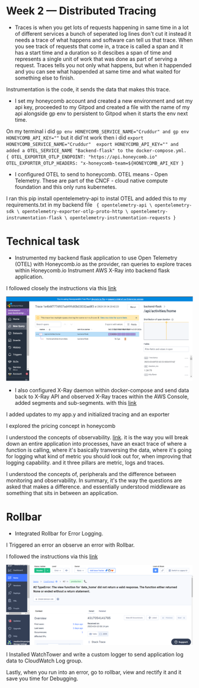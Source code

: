 # Week 2 — Distributed Tracing

- Traces is when you get lots of requests happening in same time in a lot of different services a bunch of seperated log lines don't cut it instead it needs a trace of what happens and software can tell us that trace. When you see track of requests that come in, a trace is called a span and it has a start time and a duration so it descibes a span of time and represents a single unit of work that was done as part of serving a request. Traces tells you not only what happens, but when it happended and you can see what happended at same time and what waited for something else to finish.

Instrumentation is the code, it sends the data that makes this trace.


- I set my honeycomb account and created a new environment and set my api key, proceeded to my Gitpod and created a file with the name of my api alongside gp env to persistent to Gitpod when it starts the env next time.

On my terminal i did ``gp env HONEYCOMB_SERVICE_NAME="Cruddur" and gp env HONEYCOMB_API_KEY=""`` but it did'nt work then i did 
``
export HONEYCOMB_SERVICE_NAME="Cruddur" 
export HONEYCOMB_API_KEY="" and added a OTEL_SERVICE_NAME "Backend-flask" to the docker-compose.yml. 
{
  OTEL_EXPORTER_OTLP_ENDPOINT: "https://api.honeycomb.io"
  OTEL_EXPORTER_OTLP_HEADERS: "x-honeycomb-team=${HONEYCOMB_API_KEY
  }
  ``
- I configured OTEL to send to honeycomb. OTEL means - Open Telemetry. These are part of the CNCF - cloud native compute foundation and this only runs kubernetes.

I ran this pip install opentelemetry-api to instal OTEL and added this to my requirements.txt in my backend file
`` 
{
opentelemetry-api \
opentelemetry-sdk \
opentelemetry-exporter-otlp-proto-http \
opentelemetry-instrumentation-flask \
opentelemetry-instrumentation-requests
}
``
# Technical task

- Instrumented my backend flask application to use Open Telemetry (OTEL) with Honeycomb.io as the provider, ran queries to explore traces within Honeycomb.io
Instrument AWS X-Ray into backend flask application.

I followed closely the  instructions via this [link](https://www.youtube.com/watch?v=2GD9xCzRId4&list=PLBfufR7vyJJ7k25byhRXJldB5AiwgNnWv&index=30)

![HONEY_COMB](assets/week2.%20Honey%20comb%20OTEL.png)

- I also configured X-Ray daemon within docker-compose and send data back to X-Ray API and observed X-Ray traces within the AWS Console, added segments and sub-segments. with this [link](https://www.youtube.com/watch?v=4SGTW0Db5y0&list=PLBfufR7vyJJ7k25byhRXJldB5AiwgNnWv&index=37)

I added updates to my app.y and initialized tracing and an exporter

I explored the pricing concept in honeycomb

I understood the concepts of observability. [link](https://www.youtube.com/watch?v=bOf4ITxAcXc&list=PLBfufR7vyJJ7k25byhRXJldB5AiwgNnWv&index=31). it is the way you will break down an entire application into processes, have an exact trace of where a function is calling, where it's basically tranversing the data, where it's going for logging what kind of metric you should look out for, when improving that logging capability. and it three pillars are metric, logs and traces.

I understood the concepts of, peripherals and the difference between monitoring and observability. In summary, it's the way the questions are asked that makes a difference. and essentially understood middleware as something that sits in between an application.

# Rollbar

- Integrated Rollbar for Error Logging.

I Triggered an error an observe an error with Rollbar. 

I followed the instructions via this [link](https://www.youtube.com/watch?v=xMBDAb5SEU4&list=PLBfufR7vyJJ7k25byhRXJldB5AiwgNnWv&index=35)

![ROLLBAR](assets/week.2%20Rollbar.png)

I Installed WatchTower and write a custom logger to send application log data to CloudWatch Log group.

Lastly, when you run into an error, go to rollbar, view and rectify it and it save you time for Debugging.
